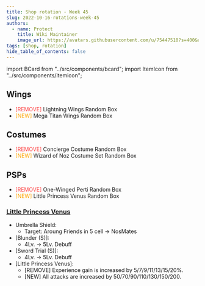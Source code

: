 ```yaml
---
title: Shop rotation - Week 45
slug: 2022-10-16-rotations-week-45
authors:
  - name: Protect
    title: Wiki Maintainer
    image_url: https://avatars.githubusercontent.com/u/75447510?s=400&u=6611d243cb33099270ad8c0cb66a5e659009bd08&v=4
tags: [shop, rotation]
hide_table_of_contents: false
---
```


import BCard from "../src/components/bcard";
import ItemIcon from "../src/components/itemicon";

## Wings
- <font color="#fd4949">[REMOVE]</font> Lightning Wings Random Box <ItemIcon iconId="4152" width="25px"/>
- <font color="orange">[NEW]</font>  Mega Titan Wings Random Box <ItemIcon iconId="2998" width="25px"/>

## Costumes
- <font color="#fd4949">[REMOVE]</font> Concierge Costume Random Box <ItemIcon iconId="2896" width="25px"/>
- <font color="orange">[NEW]</font> Wizard of Noz Costume Set  Random Box <ItemIcon iconId="4291" width="25px"/>

## PSPs
- <font color="#fd4949">[REMOVE]</font> One-Winged Perti Random Box <ItemIcon iconId="4142" width="25px"/>
- <font color="orange">[NEW]</font> Little Princess Venus   Random Box <ItemIcon iconId="2810" width="25px"/>


### [Little Princess Venus](https://wiki.olympusgg.com/information/psp)
- Umbrella Shield:
  - Target: Aroung Friends in 5 cell -> NosMates
- [Blunder (S)]:
  - 4Lv. -> 5Lv. Debuff
- [Sword Trial (S)]:
  - 4Lv. -> 5Lv. Debuff
- [Little Princess Venus]:
  - [REMOVE] Experience gain is increased by 5/7/9/11/13/15/20%.
  - [NEW] All attacks are increased by 50/70/90/110/130/150/200.